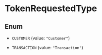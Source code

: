 

# TokenRequestedType

## Enum


* `CUSTOMER` (value: `"Customer"`)

* `TRANSACTION` (value: `"Transaction"`)



